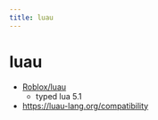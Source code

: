 ```yaml
---
title: luau
---
```


# luau

- [Roblox/luau](https://github.com/Roblox/luau)
  - typed lua 5.1
- https://luau-lang.org/compatibility
